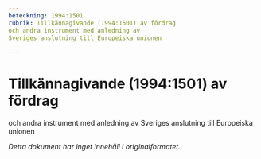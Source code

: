 ```yaml
---
beteckning: 1994:1501
rubrik: Tillkännagivande (1994:1501) av fördrag
och andra instrument med anledning av
Sveriges anslutning till Europeiska unionen

---
```

# Tillkännagivande (1994:1501) av fördrag
och andra instrument med anledning av
Sveriges anslutning till Europeiska unionen

*Detta dokument har inget innehåll i originalformatet.*